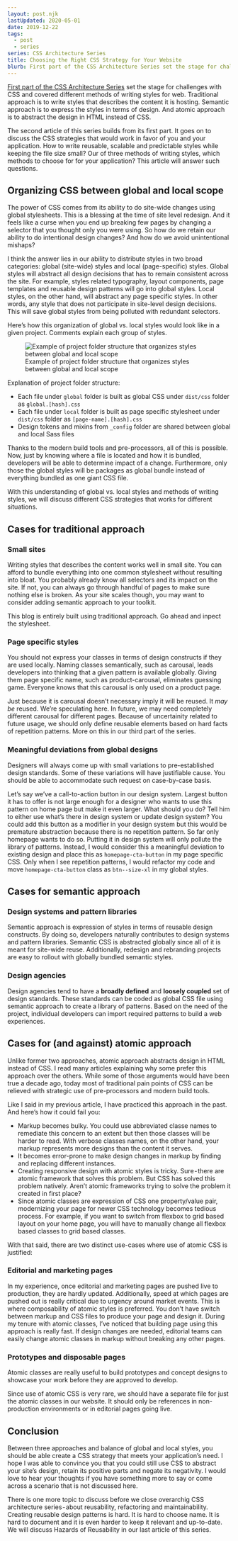 ```yaml
---
layout: post.njk
lastUpdated: 2020-05-01
date: 2019-12-22
tags:
  - post
  - series
series: CSS Architecture Series
title: Choosing the Right CSS Strategy for Your Website
blurb: First part of the CSS Architecture Series set the stage for challenges with CSS and covered different methods of writing styles for web. The second article of this series builds from its first part. It goes on to discuss the CSS strategies that would work in favor of you and your application. How to write reusable, scalable and predictable styles while keeping the file size small? Our of three methods of writing styles, which methods to choose for for your application? This article will answer such questions.
---
```



<p class="post__intro"><a href="/posts/css-architecture/methods-of-writing-styles">First part of the CSS Architecture Series</a> set the stage for challenges with CSS and covered different methods of writing styles for web. Traditional approach is to write styles that describes the content it is hosting. Semantic approach is to express the styles in terms of design. And atomic approach is to abstract the design in HTML instead of CSS.</p> 
<p class="post__intro">The second article of this series builds from its first part. It goes on to discuss the CSS strategies that would work in favor of you and your application. How to write reusable, scalable and predictable styles while keeping the file size small? Our of three methods of writing styles, which methods to choose for for your application? This article will answer such questions.</p>

## Organizing CSS between global and local scope
The power of CSS comes from its ability to do site-wide changes using global stylesheets. This is a blessing at the time of site level redesign. And it feels like a curse when you end up breaking few pages by changing a selector that you thought only you were using. So how do we retain our ability to do intentional design changes? And how do we avoid unintentional mishaps?

I think the answer lies in our ability to distribute styles in two broad categories: global (site-wide) styles and local (page-specific) styles. Global styles will abstract all design decisions that has to remain consistent across the site. For example, styles related typography, layout components, page templates and reusable design patterns will go into global styles. Local styles, on the other hand, will abstract any page specific styles. In other words, any style that does not participate in site-level design decisions. This will save global styles from being polluted with redundant selectors.

Here’s how this organization of global vs. local styles would look like in a given project. Comments explain each group of styles.

<figure>
   <img src="/assets/images/css-arch-series/global-vs-local-styles.png" alt="Example of project folder structure that organizes styles between global and local scope">
   <figcaption>Example of project folder structure that organizes styles between global and local scope</figcaption>
</figure>

Explanation of project folder structure:

- Each file under `global` folder is built as global CSS under `dist/css` folder as `global.[hash].css`
- Each file under `local` folder is built as page specific stylesheet under `dist/css` folder as `[page-name].[hash].css`
- Design tokens and mixins from `_config` folder are shared between global and local Sass files

Thanks to the modern build tools and pre-processors, all of this is possible. Now, just by knowing where a file is located and how it is bundled, developers will be able to determine impact of a change. Furthermore, only those the global styles will be packages as global bundle instead of everything bundled as one giant CSS file.

With this understanding of global vs. local styles and methods of writing styles, we will discuss different CSS strategies that works for different situations.

## Cases for traditional approach

### Small sites
Writing styles that describes the content works well in small site. You can afford to bundle everything into one common stylesheet without resulting into bloat. You probably already know all selectors and its impact on the site. If not, you can always go through handful of pages to make sure nothing else is broken. As your site scales though, you may want to consider adding semantic approach to your toolkit.

<section class="by-the-way">
This blog is entirely built using traditional approach. Go ahead and inpect the stylesheet.
</section>

### Page specific styles
You should not express your classes in terms of design constructs if they are used locally. Naming classes semantically, such as carousal, leads developers into thinking that a given pattern is available globally. Giving them page specific name, such as product-carousal, eliminates guessing game. Everyone knows that this carousal is only used on a product page.

Just because it is carousal doesn’t necessary imply it will be reused. It _may be_ reused. We’re speculating here. In future, we may need completely different carousal for different pages. Because of uncertainity related to future usage, we should only define reusable elements based on hard facts of repetition patterns. More on this in our third part of the series.

### Meaningful deviations from global designs
Designers will always come up with small variations to pre-established design standards. Some of these variations will have justifiable cause. You should be able to accommodate such request on case-by-case basis.

Let’s say we’ve a call-to-action button in our design system. Largest button it has to offer is not large enough for a designer who wants to use this pattern on home page but make it even larger. What should you do? Tell him to either use what’s there in design system or update design system? You could add this button as a modifier in your design system but this would be premature abstraction because there is no repetition pattern. So far only homepage wants to do so. Putting it in design system will only pollute the library of patterns. Instead, I would consider this a meaningful deviation to existing design and place this as `homepage-cta-button` in my page specific CSS. Only when I see repetition patterns, I would refactor my code and move `homepage-cta-button` class as `btn--size-xl` in my global styles.

## Cases for semantic approach

### Design systems and pattern libraries

Semantic approach is expression of styles  in terms of reusable design constructs. By doing so, developers naturally contributes to design systems and pattern libraries. Semantic CSS is abstracted globally since all of it is meant for site-wide reuse. Additionally, redesign and rebranding projects are easy to rollout with globally bundled semantic styles.

### Design agencies
Design agencies tend to have a **broadly defined** and **loosely coupled** set of design standards. These standards can be coded as global CSS file using semantic approach to create a library of patterns. Based on the need of the project, individual developers can import required patterns to build a web experiences.

## Cases for (and against) atomic approach
Unlike former two approaches, atomic approach abstracts design in HTML instead of CSS. I read many articles explaining why some prefer this approach over the others. While some of those arguments would have been true a decade ago, today most of traditional pain points of CSS can be relieved with strategic use of pre-processors and modern build tools.

Like I said in my previous article, I have practiced this approach in the past. And here’s how it could fail you:

- Markup becomes bulky. You could use abbreviated classe names to remediate this concern to an extent but then those classes will be harder to read. With verbose classes names, on the other hand, your markup represents more designs than the content it serves.
- It becomes error-prone to make design changes in markup by finding and replacing different instances.
- Creating responsive design with atomic styles is tricky. Sure - there are atomic framework that solves this problem. But CSS has solved this problem natively. Aren’t atomic frameworks trying to solve the problem it created in first place?
- Since atomic classes are expression of CSS one property/value pair, modernizing your page for newer CSS technology becomes tedious process. For example, if you want to switch from flexbox to grid based layout on your home page, you will have to manually change all flexbox based classes to grid based classes.

With that said, there are two distinct use-cases where use of atomic CSS is justified:

### Editorial and marketing pages
In my experience, once editorial and marketing pages are pushed live to production, they are hardly updated. Additionally, speed at which pages are pushed out is really critical due to urgency around market events. This is where composability of atomic styles is preferred. You don’t have switch between markup and CSS files to produce your page and design it. During my tenure with atomic classes, I’ve noticed that building page using this approach is really fast. If design changes are needed, editorial teams can easily change atomic classes in markup without breaking any other pages.

### Prototypes and disposable pages
Atomic classes are really useful to build  prototypes and concept designs to showcase your work before they are approved to develop.

Since use of atomic CSS is very rare, we should have a separate file for just the atomic classes in our website. It should only be references in non-production environments or in editorial pages going live.

## Conclusion
Between three approaches and balance of global and local styles, you should be able create a CSS strategy that meets your application’s need. I hope I was able to convince you that you could still use CSS to abstract your site’s design, retain its positive parts and negate its negativity. I would love to hear your thoughts if you have something more to say or come across a scenario that is not discussed here.

There is one more topic to discuss before we close overarchig CSS architecture series - about reusability, refactoring and maintainability. Creating reusable design patterns is hard. It is hard to choose name. It is hard to document and it is even harder to keep it relevant and up-to-date. We will discuss Hazards of Reusability in our last article of this series.